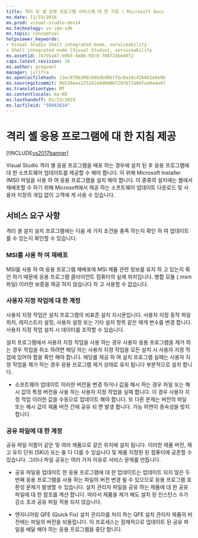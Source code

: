```yaml
---
title: 격리 된 셸 응용 프로그램 서비스에 대 한 지침 | Microsoft Docs
ms.date: 11/15/2016
ms.prod: visual-studio-dev14
ms.technology: vs-ide-sdk
ms.topic: conceptual
helpviewer_keywords:
- Visual Studio Shell integrated mode, serviceability
- Shell integrated mode [Visual Studio], serviceability
ms.assetid: 747d1a47-b8b3-4e8b-93c0-768724be48f2
caps.latest.revision: 16
ms.author: gregvanl
manager: jillfra
ms.openlocfilehash: 13ec970b309c09bdbd0bffbc0a10c42b862ebe9b
ms.sourcegitcommit: 8b538eea125241e9d6d8b7297b72a66faa9a4a47
ms.translationtype: MT
ms.contentlocale: ko-KR
ms.lasthandoff: 01/23/2019
ms.locfileid: "58983634"
---
```

# <a name="servicing-guidelines-for-isolated-shell-applications"></a>격리 셸 응용 프로그램에 대 한 지침 제공
[!INCLUDE[vs2017banner](../includes/vs2017banner.md)]

Visual Studio 격리 셸 응용 프로그램을 배포 하는 경우에 설치 된 후 응용 프로그램에 대 한 소프트웨어 업데이트를 제공할 수 해야 합니다. 이 위해 Microsoft Installer (MSI) 파일을 사용 하 여 응용 프로그램을 설치 해야 합니다. 이 종류의 설치에는 웹에서 재배포할 수 하기 위해 Microsoft에서 제공 하는 소프트웨어 업데이트 다운로드 및 사용자 지정의 개입 없이 고객에 게 사용 수 있습니다.  
  
## <a name="servicing-requirements"></a>서비스 요구 사항  
 격리 셸 설치 설치 프로그램에는 다음 세 가지 조건을 충족 하는지 확인 하 여 업데이트를 수 있는지 확인할 수 있습니다.  
  
### <a name="redistribute-by-using-an-msi"></a>MSI를 사용 하 여 재배포  
 MSI를 사용 하 여 응용 프로그램 재배포에 MSI 제품 관련 정보를 유지 하 고 있는지 확인 하기 때문에 응용 프로그램 클라이언트 컴퓨터의 실제 위치입니다. 병합 모듈 (.msm 파일) 이러한 보증을 제공 하지 않습니다 하 고 사용할 수 없습니다.  
  
### <a name="accounting-for-custom-actions"></a>사용자 지정 작업에 대 한 계정  
 사용자 지정 작업은 설치 프로그램의 비표준 설치 지시문입니다. 사용자 지정 동작 파일 위치, 레지스트리 설정, 사용자 설정 또는 기타 설치 항목 같은 매개 변수를 변경 합니다. 사용자 지정 작업 설치 시 데이터를 조작할 수 있습니다.  
  
 설치 프로그램에서 사용자 지정 작업을 사용 하는 경우 사용자 응용 프로그램을 제거 하는 경우 작업을 취소 하려면 해당 하는 사용자 지정 작업을 모든 설치 시 사용자 지정 작업에 있어야 함을 확인 해야 합니다. 해당를 제공 하 여 설치 프로그램 실패는 사용자 지정 작업을 제거 하는 경우 응용 프로그램 제거 상태로 유지 됩니다 부분적으로 설치 합니다.  
  
-   소프트웨어 업데이트 이러한 버전을 변경 하거나 값을 해시 하는 경우 파일 또는 해시 값의 특정 버전을 사용 하는 사용자 지정 작업을 실패 합니다. 이 경우 사용자 지정 작업 이러한 값을 수동으로 업데이트 해야 합니다. 또 다른 문제는 버전의 파일 또는 해시 값이 제품 버전 간에 공유 되 면 발생 합니다. 가능 하면이 종속성을 방지 합니다.  
  
### <a name="accounting-for-shared-files"></a>공유 파일에 대 한 계정  
 공유 파일 이름이 같은 및 여러 제품으로 같은 위치에 설치 됩니다. 이러한 제품 버전, 재고 유지 단위 (SKU) 또는 둘 다 다를 수 있습니다 및 제품 지정된 된 컴퓨터에 공존할 수 있습니다. 그러나 파일 공유는 여러 가지 이유로 서비스 문제를 만듭니다.  
  
-   공유 파일을 업데이트 한 응용 프로그램에 대 한 업데이트는 업데이트 되지 않은 두 번째 응용 프로그램을 사용 하는 파일의 버전 변경 될 수 있으므로 응용 프로그램 호환성 문제가 발생할 수 있습니다. 설치 관리자 파일을 공유 하는 제품에 대 한 공유 파일에 대 한 참조를 계산 합니다. 따라서 제품을 제거 해도 설치 된 인스턴스 수가 감소 초과 공유 파일 적용 되지 않습니다.  
  
-   엔지니어링 QFE (Quick Fix) 설치 관리자를 처리 하는 QFE 설치 관리자 제품의 버전에는 파일의 버전을 되돌립니다. 이 프로세스는 잠재적으로 업데이트 된 공유 파일을 배달 해야 하는 응용 프로그램을 중단 합니다.
